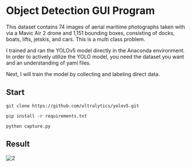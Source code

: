 # Object Detection GUI Program

This dataset contains 74 images of aerial maritime photographs taken with via a Mavic Air 2 drone and 1,151 bounding boxes, consisting of docks, boats, lifts, jetskis, and cars. This is a multi class problem.

I trained and ran the YOLOv5 model directly in the Anaconda environment.
In order to actively utilize the YOLO model, 
you need the dataset you want and an understanding of yaml files.

Next, I will train the model by collecting and labeling direct data.

## Start
```
git clone https://github.com/ultralytics/yolov5.git
```

```
pip install -r requirements.txt
```

```
python capture.py
```

## Result
![2](https://github.com/BinnieJoe/Maritime-Dataset/assets/167211454/d34e167c-08ca-4f0e-8036-541a45b18338)
